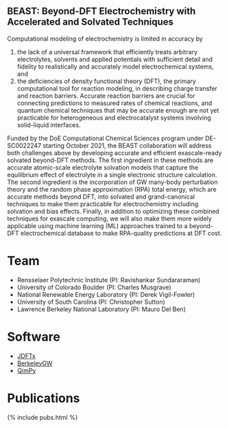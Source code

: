 ## BEAST: Beyond-DFT Electrochemistry with Accelerated and Solvated Techniques

Computational modeling of electrochemistry is limited in accuracy by
1) the lack of a universal framework that efficiently treats arbitrary electrolytes, solvents and applied potentials with sufficient detail and fidelity to realistically and accurately model electrochemical systems, and
2) the deficiencies of density functional theory (DFT), the primary computational tool for reaction modeling, in describing charge transfer and reaction barriers. Accurate reaction barriers are crucial for connecting predictions to measured rates of chemical reactions, and quantum chemical techniques that may be accurate enough are not yet practicable for heterogeneous and electrocatalyst systems involving solid-liquid interfaces.

Funded by the DoE Computational Chemical Sciences program under DE-SC0022247 starting October 2021, the BEAST collaboration will address both challenges above by developing accurate and efficient exascale-ready solvated beyond-DFT methods.
The first ingredient in these methods are accurate atomic-scale electrolyte solvation models that capture the equilibrium effect of electrolyte in a single electronic structure calculation.
The second ingredient is the incorporation of GW many-body perturbation theory and the random phase approximation (RPA) total energy, which are accurate methods beyond DFT, into solvated and grand-canonical techniques to make them practicable for electrochemistry including solvation and bias effects.
Finally, in addition to optimizing these combined techniques for exascale computing, we will also make them more widely applicable using machine learning (ML) approaches trained to a beyond-DFT electrochemical database to make RPA-quality predictions at DFT cost.

# Team

+ Rensselaer Polytechnic Institute (PI: Ravishankar Sundararaman)
+ University of Colorado Boulder (PI: Charles Musgrave)
+ National Renewable Energy Laboratory (PI: Derek Vigil-Fowler)
+ University of South Carolina (PI: Christopher Sutton)
+ Lawrence Berkeley National Laboratory (PI: Mauro Del Ben)

# Software

+ [JDFTx](http://jdftx.org)
+ [BerkeleyGW](https://berkeleygw.org)
+ [QimPy](https://qimpy.org)

# Publications

{% include pubs.html %}
